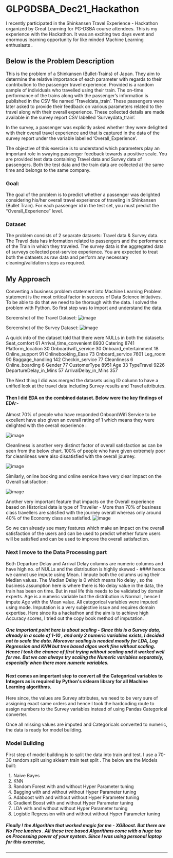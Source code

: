 # GLPGDSBA_Dec21_Hackathon
I recently participated in the Shinkansen Travel Experience - Hackathon organized by Great Learning for PG-DSBA course attendees. This is my experience with the Hackathon. It was an exciting two days event and enormous learning opportunity for like minded Machine Learning enthusiasts .
## Below is the Problem Description 
This is the problem of a Shinkansen (Bullet-Trains) of Japan. They aim to determine the relative importance of each parameter with regards to their contribution to the passenger travel experience. Provided is a random sample of individuals who travelled using their train. The on-time performance of the trains along with the passenger’s information is published in the CSV file named ‘Traveldata_train’.  These passengers were later asked to provide their feedback on various parameters related to the travel along with their overall experience. These collected details are made available in the survey report CSV labelled ‘Surveydata_train’.

In the survey, a passenger was explicitly asked whether they were delighted with their overall travel experience and that is captured in the data of the survey report under the variable labelled ‘Overall_Experience’. 

The objective of this exercise is to understand which parameters play an important role in swaying passenger feedback towards a positive scale. You are provided test data containing Travel data and Survey data of passengers. Both the test data and the train data are collected at the same time and belongs to the same company.
### Goal:
The goal of the problem is to predict whether a passenger was delighted considering his/her overall travel experience of traveling in Shinkansen (Bullet Train). For each passenger id in the test set, you must predict the “Overall_Experience” level.

### Dataset

The problem consists of 2 separate datasets: Travel data & Survey data. The Travel data has information related to passengers and the performance of the Train in which they traveled. The survey data is the aggregated data of surveys collected post-service experience. You are expected to treat both the datasets as raw data and perform any necessary cleaning/validation steps as required.

## My Approach

Converting a business problem statement into Machine Learning Problem statement is the most critical factor in success of Data Science initiatives. To be able to do that we need to be thorough with the data. I solved the problem with Python. So first step was to import and understand the data.  

Screenshot of the Travel Dataset: 
![image](https://user-images.githubusercontent.com/18433095/148481521-edb9e8b3-478b-4c52-bc16-3574a6f45f60.png)

Screenshot of the Survey Dataset:
![image](https://user-images.githubusercontent.com/18433095/148558426-b2e0580c-d0be-449b-b6d9-abc9d55ceca2.png)

A quick info of the dataset told that there were NULLs in both the datasets:
Seat_comfort                 61
Arrival_time_convenient    8930
Catering                   8741
Platform_location            30
Onboardwifi_service          30
Onboard_entertainment        18
Online_support               91
Onlinebooking_Ease           73
Onboard_service            7601
Leg_room                     90
Baggage_handling            142
Checkin_service              77
Cleanliness                   6
Online_boarding               6
Gender                       77
CustomerType               8951
Age                          33
TypeTravel                 9226
DepartureDelay_in_Mins       57
ArrivalDelay_in_Mins        357      

The Next thing I did was merged the datasets using ID column to have a unified look at the travel data including Survey results and Travel attributes.
#### Then I did EDA on the combined dataset. Below were the key findings of EDA:-
 Almost 70% of people who have responded OnboardWifi Service to be excellent have also given an overall rating of 1 which means they were delighted with the overall experience :
 
 ![image](https://user-images.githubusercontent.com/18433095/148559542-b23197d9-8266-4245-b57b-48ee363db009.png)
 
Cleanliness is another very distinct factor of overall satisfaction as can be seen from the below chart. 100% of people who have given  extremely poor for cleanliness were also dissatisfied with the overall journey.

![image](https://user-images.githubusercontent.com/18433095/148559655-cb13d45e-f5a0-404b-8277-95dd126fb0a8.png)

Similarly, online booking and online service have very clear impact on the Overall satisfaction:

![image](https://user-images.githubusercontent.com/18433095/148560260-76a2ffff-c110-4814-98f0-736041d642d9.png)

Another very important feature that impacts on the Overall experience based on Historical data is type of Traveller - More than 70% of business class travellers are satisfied with the journey overall whereas only around 40% of the Economy class are satisfied.
![image](https://user-images.githubusercontent.com/18433095/148561125-e2413ab9-4407-4c29-aa68-455562cfe8a6.png)

So we can already see many features which make an impact on the overall satisfaction of the users and can be used to predict whether future users will be satisfied and can be used to improve the overall satisfaction.

### Next I move to the Data Processing part

Both Departure Delay and Arrival Delay columns are numeric columns and have high no. of NULLs and the distribution is highliy skewed - #### hence we cannot use impute using Mean. I impute both the columns using their Median values. The Median Delay is 0 which means No delay , so the business assumption here is where there is No delay value in the data, the train has been on time. But in real life this needs to be validated by domain experts. 
Age is a numeric variable but the distribution is Normal , hence I impute Age with the Mean value. 
All categorical variables were imputed using mode. Imputation is a very subjective issue and requires domain expertise. Here since its a hackathon and the aim is to achieve high Accuracy scores, I tried out the copy book method of imputation.
##### One important point here is about scaling - Since this is a Survey data, already in a scale of 1-10 , and only 2 numeric variables exists, I decided not to scale the data. Moreover scaling is needed mostly for LDA, Log Regression and KNN but tree based algos work fine without scaling. Hence I took the chance of first trying without scaling and it worked well for me. But we can always try scaling the Numeric variables separately, especially when there more numeric variables.

#### Next comes an important step to convert all the Categorical variables to Integers as is required by Python's sklearn library for all Machine Learning algorithms. 
Here since, the values are Survey attributes, we need to be very sure of assigning exact same orders and hence I took the hardcoding route to assign numbers to the Survey variables instead of using Pandas Categorical converter.

Once all missing values are imputed and Categoricals converted to numeric, the data is ready for model building.

### Model Building

First step of model building is to split the data into train and test. I use a 70-30 random split using sklearn train test split .
The below are the Models built:
1. Naive Bayes
2. KNN
3. Random Forest with and without Hyper Parameter tuning
4. Bagging with and without without Hyper Parameter tuning
5. Adaboost with and without without Hyper Parameter tuning
6. Gradient Boost with and without Hyper Parameter tuning
7. LDA with and without without Hyper Parameter tuning
8. Logistic Regression with and without without Hyper Parameter tuning


##### Finally ! the Algorithm that worked magic for me - XGBoost. But there are No Free lunches . All these tree based Algorithms come with a huge tax on Processing power of your system. Since I was using personal laptop for this excercise, 



****
